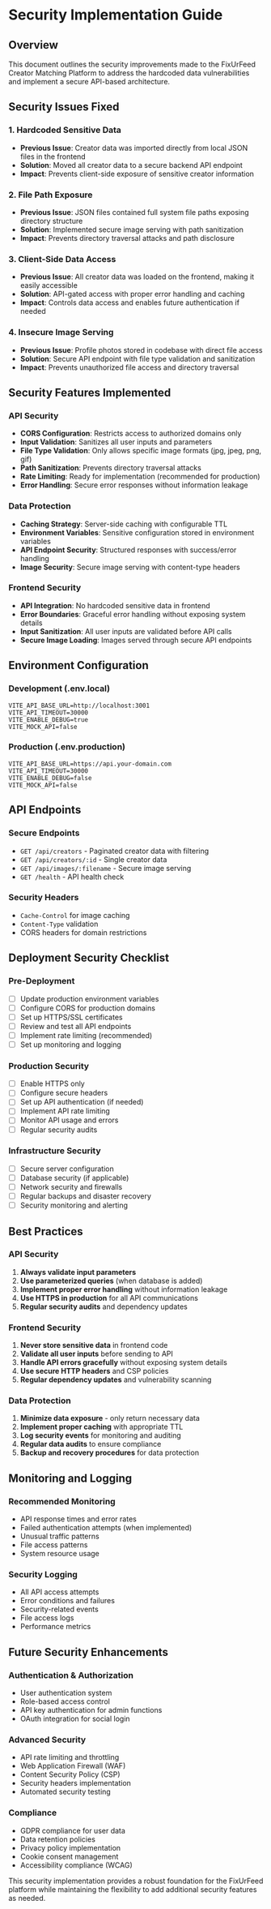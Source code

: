 # Security Implementation Guide

## Overview

This document outlines the security improvements made to the FixUrFeed Creator Matching Platform to address the hardcoded data vulnerabilities and implement a secure API-based architecture.

## Security Issues Fixed

### 1. **Hardcoded Sensitive Data**
- **Previous Issue**: Creator data was imported directly from local JSON files in the frontend
- **Solution**: Moved all creator data to a secure backend API endpoint
- **Impact**: Prevents client-side exposure of sensitive creator information

### 2. **File Path Exposure**
- **Previous Issue**: JSON files contained full system file paths exposing directory structure
- **Solution**: Implemented secure image serving with path sanitization
- **Impact**: Prevents directory traversal attacks and path disclosure

### 3. **Client-Side Data Access**
- **Previous Issue**: All creator data was loaded on the frontend, making it easily accessible
- **Solution**: API-gated access with proper error handling and caching
- **Impact**: Controls data access and enables future authentication if needed

### 4. **Insecure Image Serving**
- **Previous Issue**: Profile photos stored in codebase with direct file access
- **Solution**: Secure API endpoint with file type validation and sanitization
- **Impact**: Prevents unauthorized file access and directory traversal

## Security Features Implemented

### API Security
- **CORS Configuration**: Restricts access to authorized domains only
- **Input Validation**: Sanitizes all user inputs and parameters
- **File Type Validation**: Only allows specific image formats (jpg, jpeg, png, gif)
- **Path Sanitization**: Prevents directory traversal attacks
- **Rate Limiting**: Ready for implementation (recommended for production)
- **Error Handling**: Secure error responses without information leakage

### Data Protection
- **Caching Strategy**: Server-side caching with configurable TTL
- **Environment Variables**: Sensitive configuration stored in environment variables
- **API Endpoint Security**: Structured responses with success/error handling
- **Image Security**: Secure image serving with content-type headers

### Frontend Security
- **API Integration**: No hardcoded sensitive data in frontend
- **Error Boundaries**: Graceful error handling without exposing system details
- **Input Sanitization**: All user inputs are validated before API calls
- **Secure Image Loading**: Images served through secure API endpoints

## Environment Configuration

### Development (.env.local)
```env
VITE_API_BASE_URL=http://localhost:3001
VITE_API_TIMEOUT=30000
VITE_ENABLE_DEBUG=true
VITE_MOCK_API=false
```

### Production (.env.production)
```env
VITE_API_BASE_URL=https://api.your-domain.com
VITE_API_TIMEOUT=30000
VITE_ENABLE_DEBUG=false
VITE_MOCK_API=false
```

## API Endpoints

### Secure Endpoints
- `GET /api/creators` - Paginated creator data with filtering
- `GET /api/creators/:id` - Single creator data
- `GET /api/images/:filename` - Secure image serving
- `GET /health` - API health check

### Security Headers
- `Cache-Control` for image caching
- `Content-Type` validation
- CORS headers for domain restrictions

## Deployment Security Checklist

### Pre-Deployment
- [ ] Update production environment variables
- [ ] Configure CORS for production domains
- [ ] Set up HTTPS/SSL certificates
- [ ] Review and test all API endpoints
- [ ] Implement rate limiting (recommended)
- [ ] Set up monitoring and logging

### Production Security
- [ ] Enable HTTPS only
- [ ] Configure secure headers
- [ ] Set up API authentication (if needed)
- [ ] Implement API rate limiting
- [ ] Monitor API usage and errors
- [ ] Regular security audits

### Infrastructure Security
- [ ] Secure server configuration
- [ ] Database security (if applicable)
- [ ] Network security and firewalls
- [ ] Regular backups and disaster recovery
- [ ] Security monitoring and alerting

## Best Practices

### API Security
1. **Always validate input parameters**
2. **Use parameterized queries** (when database is added)
3. **Implement proper error handling** without information leakage
4. **Use HTTPS in production** for all API communications
5. **Regular security audits** and dependency updates

### Frontend Security
1. **Never store sensitive data** in frontend code
2. **Validate all user inputs** before sending to API
3. **Handle API errors gracefully** without exposing system details
4. **Use secure HTTP headers** and CSP policies
5. **Regular dependency updates** and vulnerability scanning

### Data Protection
1. **Minimize data exposure** - only return necessary data
2. **Implement proper caching** with appropriate TTL
3. **Log security events** for monitoring and auditing
4. **Regular data audits** to ensure compliance
5. **Backup and recovery procedures** for data protection

## Monitoring and Logging

### Recommended Monitoring
- API response times and error rates
- Failed authentication attempts (when implemented)
- Unusual traffic patterns
- File access patterns
- System resource usage

### Security Logging
- All API access attempts
- Error conditions and failures
- Security-related events
- File access logs
- Performance metrics

## Future Security Enhancements

### Authentication & Authorization
- User authentication system
- Role-based access control
- API key authentication for admin functions
- OAuth integration for social login

### Advanced Security
- API rate limiting and throttling
- Web Application Firewall (WAF)
- Content Security Policy (CSP)
- Security headers implementation
- Automated security testing

### Compliance
- GDPR compliance for user data
- Data retention policies
- Privacy policy implementation
- Cookie consent management
- Accessibility compliance (WCAG)

This security implementation provides a robust foundation for the FixUrFeed platform while maintaining the flexibility to add additional security features as needed.